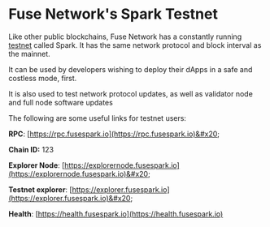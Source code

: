 # Fuse Network's Spark Testnet

Like other public blockchains, Fuse Network has a constantly running [testnet](https://fusespark.io) called Spark. It has the same network protocol and block interval as the mainnet. &#x20;

It can be used by developers wishing to deploy their dApps in a safe and costless mode, first.&#x20;

It is also used to test network protocol updates, as well as validator node and full node software updates

The following are some useful links for testnet users:

**RPC**: [https://rpc.fusespark.io](https://rpc.fusespark.io)&#x20;

**Chain ID:** 123

**Explorer Node**: [https://explorernode.fusespark.io](https://explorernode.fusespark.io)&#x20;

**Testnet explorer**: [https://explorer.fusespark.io](https://explorer.fusespark.io)&#x20;

**Health**: [https://health.fusespark.io](https://health.fusespark.io)
